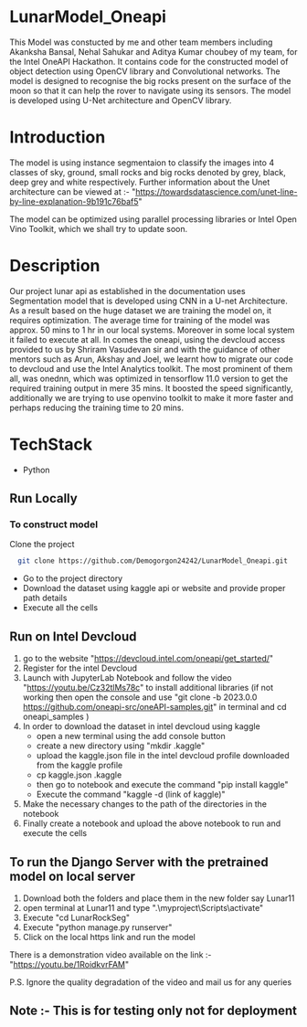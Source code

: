 # LunarModel_Oneapi

This Model was constucted by me and other team members including Akanksha Bansal, Nehal Sahukar and Aditya Kumar choubey of my team, for the Intel OneAPI Hackathon. 
It contains code for the constructed model of object detection using OpenCV library and Convolutional networks. The model is designed to recognise the big rocks present on the surface of the moon so that it can help the rover to navigate using its sensors.
The model is developed using U-Net architecture and OpenCV library.

# Introduction

The model is using instance segmentaion to classify the images into 4 classes of sky, ground, small rocks and big rocks denoted by grey, black, deep grey and white respectively. Further information about the Unet architecture can be viewed at :- "https://towardsdatascience.com/unet-line-by-line-explanation-9b191c76baf5"

The model can be optimized using parallel processing libraries or Intel Open Vino Toolkit, which we shall try to update soon.

# Description

Our project lunar api as established in the documentation uses Segmentation model that is developed using CNN in a U-net Architecture. As a result based on the huge dataset we are training the model on, it requires optimization. 
The average time for training of the model was approx. 50 mins to 1 hr in our local systems. Moreover in some local system it failed to execute at all. In comes the oneapi, using the devcloud access provided to us by Shriram Vasudevan sir and with the guidance of other mentors such as Arun, Akshay and Joel, we learnt how to migrate our code to devcloud and use the Intel Analytics toolkit.
The most prominent of them all, was onednn, which was optimized in tensorflow 11.0 version to get the required training output in mere 35 mins. It boosted the speed significantly, additionally we are trying to use openvino toolkit to make it more faster and perhaps reducing the training time to 20 mins.

# TechStack

- Python


## Run Locally

### To construct model

Clone the project

```bash
  git clone https://github.com/Demogorgon24242/LunarModel_Oneapi.git
```

* Go to the project directory
* Download the dataset using kaggle api or website and provide proper path details
* Execute all the cells

## Run on Intel Devcloud

1) go to the website "https://devcloud.intel.com/oneapi/get_started/"
2) Register for the intel Devcloud 
3) Launch with JupyterLab Notebook and follow the video "https://youtu.be/Cz32tlMs78c" to install additional libraries
  (if not working then open the console and use "git clone -b 2023.0.0 https://github.com/oneapi-src/oneAPI-samples.git" in terminal and cd oneapi_samples )
4) In order to download the dataset in intel devcloud using kaggle
    * open a new terminal using the add console button
    * create a new directory using "mkdir .kaggle" 
    * upload the kaggle.json file in the intel devcloud profile downloaded from the kaggle profile 
    * cp kaggle.json .kaggle
    * then go to notebook and execute the command "pip install kaggle"
    * Execute the command "kaggle -d (link of kaggle)"
5) Make the necessary changes to the path of the directories in the notebook
6) Finally create a notebook and upload the above notebook to run and execute the cells

## To run the Django Server with the pretrained model on local server

1) Download both the folders and place them in the new folder say Lunar11
2) open terminal at Lunar11 and type ".\myproject\Scripts\activate"
3) Execute "cd LunarRockSeg"
4) Execute "python manage.py runserver"
5) Click on the local https link and run the model

There is a demonstration video available on the link :- "https://youtu.be/1RoidkvrFAM"

P.S. Ignore the quality degradation of the video and mail us for any queries


## Note :- This is for testing only not for deployment
